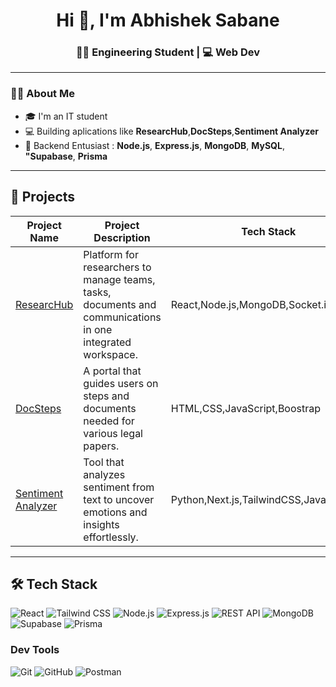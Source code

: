 <h1 align="center">Hi 👋, I'm Abhishek Sabane</h1>
<h3 align="center">🧑‍🎓 Engineering Student | 💻 Web Dev</h3>

---

### 👨‍💻 About Me

- 🎓 I'm an IT student  
- 💻 Building aplications like **ResearcHub**,**DocSteps**,**Sentiment Analyzer**   
- 🧠 Backend Entusiast : **Node.js**, **Express.js**, **MongoDB**, **MySQL**, **"Supabase**, **Prisma**   

---

## 🚀 Projects

| Project Name        | Project Description                                |       Tech Stack       | Live Links                                |
|---------------------|----------------------------------------------------|------------------------|----------------------------------------------|
| [ResearcHub](https://github.com/sabaneabhishek0110/ResearcHub-PBL)          | Platform for researchers to manage teams, tasks, documents and communications in one integrated workspace. | React,Node.js,MongoDB,Socket.io,Quill.js |[ResearcHub](https://researc-hub-pbl.vercel.app/)|
| [DocSteps](https://github.com/sabaneabhishek0110/Document_Assistant)            | A portal that guides users on steps and documents needed for various legal papers. |   HTML,CSS,JavaScript,Boostrap |                    -                         |
| [Sentiment Analyzer](https://github.com/sabaneabhishek0110/Sentiment-Analyzer)  | Tool that analyzes sentiment from text to uncover emotions and insights effortlessly. |  Python,Next.js,TailwindCSS,JavaScript |                    -                         | 

---

## 🛠️ Tech Stack

![React](https://img.shields.io/badge/React-20232A?style=for-the-badge&logo=react&logoColor=61DAFB)
![Tailwind CSS](https://img.shields.io/badge/Tailwind_CSS-38B2AC?style=for-the-badge&logo=tailwind-css&logoColor=white)
![Node.js](https://img.shields.io/badge/Node.js-339933?style=for-the-badge&logo=nodedotjs&logoColor=white)
![Express.js](https://img.shields.io/badge/Express.js-000000?style=for-the-badge&logo=express&logoColor=white)
![REST API](https://img.shields.io/badge/REST_API-FF6C37?style=for-the-badge&logo=fastapi&logoColor=white)
![MongoDB](https://img.shields.io/badge/MongoDB-4EA94B?style=for-the-badge&logo=mongodb&logoColor=white)
![Supabase](https://img.shields.io/badge/Supabase-3ECF8E?style=for-the-badge&logo=supabase&logoColor=white)
![Prisma](https://img.shields.io/badge/Prisma-2D3748?style=for-the-badge&logo=prisma&logoColor=white)

### Dev Tools
![Git](https://img.shields.io/badge/Git-F05032?style=for-the-badge&logo=git&logoColor=white)
![GitHub](https://img.shields.io/badge/GitHub-181717?style=for-the-badge&logo=github&logoColor=white)
![Postman](https://img.shields.io/badge/Postman-FF6C37?style=for-the-badge&logo=postman&logoColor=white)




<!--
##                                                                  Hi there 👋
**sabaneabhishek0110/sabaneabhishek0110** is a ✨ _special_ ✨ repository because its `README.md` (this file) appears on your GitHub profile.

Here are some ideas to get you started:

- 🔭 I’m currently working on ...
- 🌱 I’m currently learning ...
- 👯 I’m looking to collaborate on ...
- 🤔 I’m looking for help with ...
- 💬 Ask me about ...
- 📫 How to reach me: ...
- 😄 Pronouns: ...
- ⚡ Fun fact: ...
-->
